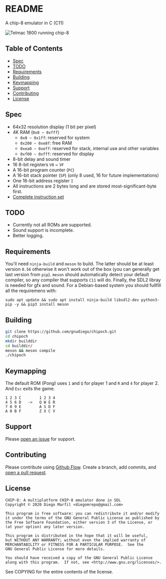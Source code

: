 # README

A chip-8 emulator in C (C11)

![Telmac 1800 running chip-8](https://i.imgur.com/ubpUslF.jpg)


## Table of Contents

- [Spec](#spec)
- [TODO](#todo)
- [Requirements](#requirements)
- [Building](#building)
- [Keymapping](#keymapping)
- [Support](#support)
- [Contributing](#contributing)
- [License](#license)

## Spec
- 64x32 resolution display (1 bit per pixel)
- 4K RAM (`0x0 ~ 0xfff`)
  - `0x0 ~ 0x1ff`: reserved for system
  - `0x200 ~ 0xe8f`: free RAM
  - `0xea0 ~ 0xeff`: reserved for stack, internal use and other variables
  - `0xf00 ~ 0xfff`: reserved for display
- 8-bit delay and sound timer
- 16 8-bit registers `V0` ~ `VF`
- A 16-bit program counter (`PC`)
- A 16-bit stack pointer (`SP`) (only 8 used, 16 for future implementations)
- One 16-bit address register `I`
- All instructions are 2 bytes long and are stored most-significant-byte first.
- [Complete instruction set](https://github.com/mattmikolay/chip-8/wiki/CHIP%E2%80%908-Instruction-Set)

## TODO
- Currently not all ROMs are supported.
- Sound support is incomplete.
- Better logging.

## Requirements

You'll need `ninja-build` and `meson` to build. The latter should be at least version `0.56` otherwise it won't work out of the box (you can generally get last version from `pip`). `meson` should automatically detect your default compiler, so any compiler that supports `C11` will do. Finally, the SDL2 libray is needed for gfx and sound.
For a Debian-based system you should fullfill all the requiremens with:
```
sudo apt update && sudo apt install ninja-build libsdl2-dev python3-pip -y && pip3 install meson
```

## Building

```sh
git clone https://github.com/gnudiego/chipoch.git
cd chipoch
mkdir builddir
cd builddir/
meson && meson compile
./chipoch
```

## Keymapping

The default ROM (Pong) uses `1` and `Q` for player 1 and `R` and `4` for player 2. And `Esc` exits the game.

```text
1 2 3 C        1 2 3 4
4 5 6 D   ->   Q W E R
7 8 9 E        A S D F
A 0 B F        Z X C V
```


## Support

Please [open an issue](https://github.com/gnudiego/chipoch/issues/new) for support.

## Contributing

Please contribute using [Github Flow](https://guides.github.com/introduction/flow/). Create a branch, add commits, and [open a pull request](https://github.com/gnudiego/chipoch/compare/).

## License

    CHIP-8: A multiplatform CHIP-8 emulator done in SDL
    Copyright © 2020 Diego Marfil <diegomrepo@gmail.com>

    This program is free software: you can redistribute it and/or modify
    it under the terms of the GNU General Public License as published by
    the Free Software Foundation, either version 3 of the License, or
    (at your option) any later version.

    This program is distributed in the hope that it will be useful,
    but WITHOUT ANY WARRANTY; without even the implied warranty of
    MERCHANTABILITY or FITNESS FOR A PARTICULAR PURPOSE.  See the
    GNU General Public License for more details.

    You should have received a copy of the GNU General Public License
    along with this program.  If not, see <http://www.gnu.org/licenses/>.

See COPYING for the entire contents of the license.
